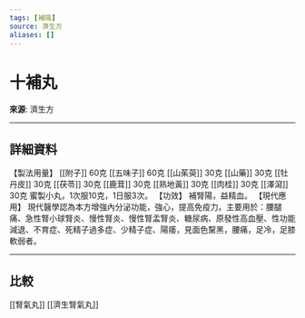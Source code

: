 ```yaml
---
tags: [補陽]
source: 濟生方
aliases: []
---
```


# 十補丸

**來源**: 濟生方  

---

## 詳細資料
【製法用量】 [[附子]] 60克 [[五味子]] 60克 [[山茱萸]] 30克 [[山藥]] 30克 [[牡丹皮]] 30克 [[茯苓]] 30克 [[鹿茸]] 30克 [[熟地黃]] 30克 [[肉桂]] 30克 [[澤瀉]] 30克
蜜製小丸，1次服10克，1日服3次。
【功效】
補腎陽，益精血。
【現代應用】
現代醫學認為本方增強內分泌功能，強心，提高免疫力。主要用於：腰腿痛、急性腎小球腎炎、慢性腎炎、慢性腎盂腎炎、糖尿病、原發性高血壓、性功能減退、不育症、死精子過多症、少精子症、陽痿，見面色黧黑，腰痛，足冷，足膝軟弱者。

---

## 比較
[[腎氣丸]]
[[濟生腎氣丸]]
